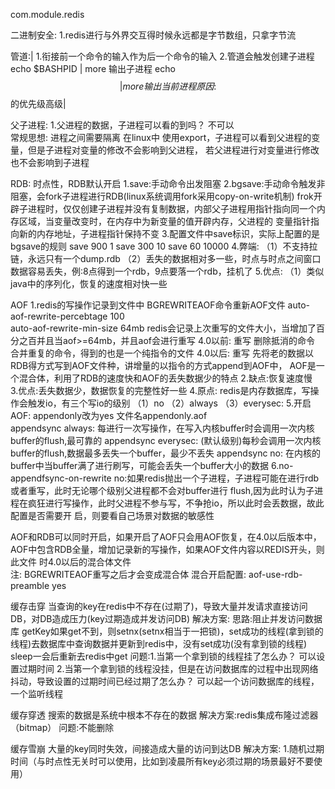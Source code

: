 com.module.redis

二进制安全:
1.redis进行与外界交互得时候永远都是字节数组，只拿字节流

管道:|
1.衔接前一个命令的输入作为后一个命令的输入
2.管道会触发创建子进程
   echo $BASHPID | more   输出子进程
   echo $$ | more   输出当前进程
   原因:$$的优先级高级|

父子进程:
1.父进程的数据，子进程可以看的到吗？  不可以   
  常规思想: 进程之间需要隔离
  在linux中  使用export，子进程可以看到父进程的变量，但是子进程对变量的修改不会影响到父进程， 若父进程进行对变量进行修改也不会影响到子进程

RDB: 时点性，RDB默认开启
1.save:手动命令出发阻塞
2.bgsave:手动命令触发非阻塞，会fork子进程进行RDB(linux系统调用fork采用copy-on-write机制)
         frok开辟子进程时，仅仅创建子进程并没有复制数据，内部父子进程用指针指向同一个内存区域，当变量改变时，在内存中为新变量的值开辟内存，父进程的
         变量指针指向新的内存地址，子进程指针保持不变
3.配置文件中save标识，实际上配置的是bgsave的规则
  save  900  1
  save  300  10
  save  60   10000
4.弊端:
   （1）不支持拉链，永远只有一个dump.rdb
   （2）丢失的数据相对多一些，时点与时点之间窗口数据容易丢失，例:8点得到一个rdb，9点要落一个rdb，挂机了
5.优点:
   （1）类似java中的序列化，恢复的速度相对快一些

AOF
1.redis的写操作记录到文件中
  BGREWRITEAOF命令重新AOF文件
  auto-aof-rewrite-percebtage 100      
  auto-aof-rewrite-min-size   64mb
  redis会记录上次重写的文件大小，当增加了百分之百并且当aof>=64mb，并且aof会进行重写
  4.0以前: 重写 删除抵消的命令 合并重复的命令，得到的也是一个纯指令的文件
  4.0以后: 重写 先将老的数据以RDB得方式写到AOF文件种，讲增量的以指令的方式append到AOF中，
          AOF是一个混合体，利用了RDB的速度快和AOF的丢失数据少的特点
2.缺点:恢复速度慢    
3.优点:丢失数据少，数据恢复的完整性好一些
4.原点: redis是内存数据库，写操作会触发io，有三个写io的级别 （1）no   （2）always  （3）everysec:
5.开启AOF: appendonly改为yes  文件名appendonly.aof    
     appendsync always: 每进行一次写操作，在写入内核buffer时会调用一次内核buffer的flush,最可靠的
     appendsync everysec: (默认级别)每秒会调用一次内核buffer的flush,数据最多丢失一个buffer，最少不丢失
     appendsync no: 在内核的buffer中当buffer满了进行刷写，可能会丢失一个buffer大小的数据
6.no-appendfsync-on-rewrite no:如果redis抛出一个子进程，子进程可能在进行rdb或者重写，此时无论哪个级别父进程都不会对buffer进行
                               flush,因为此时认为子进程在疯狂进行写操作，此时父进程不参与写，不争抢io，所以此时会丢数据，故此配置是否需要开
                               启，则要看自己场景对数据的敏感性

AOF和RDB可以同时开启，如果开启了AOF只会用AOF恢复，在4.0以后版本中，AOF中包含RDB全量，增加记录新的写操作，如果AOF文件内容以REDIS开头，则此文件
时4.0以后的混合体文件  
注: BGREWRITEAOF重写之后才会变成混合体 
混合开启配置: aof-use-rdb-preamble yes


缓存击穿
当查询的key在redis中不存在(过期了)，导致大量并发请求直接访问DB，对DB造成压力(key过期造成并发访问DB)
解决方案:
思路:阻止并发访问数据库
    getKey如果get不到，则setnx(setnx相当于一把锁)，set成功的线程(拿到锁的线程)去数据库中查询数据并更新到redis中，没有set成功(没有拿到锁的线程)
    sleep一会后重新去redis中get
问题:1.当第一个拿到锁的线程挂了怎么办？   可以设置过期时间
    2.当第一个拿到锁的线程没挂，但是在访问数据库的过程中出现网络抖动，导致设置的过期时间已经过期了怎么办？   可以起一个访问数据库的线程，一个监听线程

缓存穿透
搜索的数据是系统中根本不存在的数据
解决方案:redis集成布隆过滤器（bitmap）
问题:不能删除

缓存雪崩
大量的key同时失效，间接造成大量的访问到达DB
解决方案:
       1.随机过期时间（与时点性无关时可以使用，比如到凌晨所有key必须过期的场景最好不要使用）
